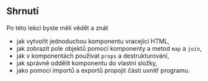 ## Shrnutí

Po této lekci byste měli vědět a znát

- jak vytvořit jednoduchou komponentu vracející HTML,
- jak zobrazit pole objektů pomocí komponenty a metod `map` a `join`,
- jak v komponentách používat `props` a destrukturování,
- jak správně oddělit komponentu do vlastní složky,
- jako pomocí importů a exportů propojit části uvnitř programu.
